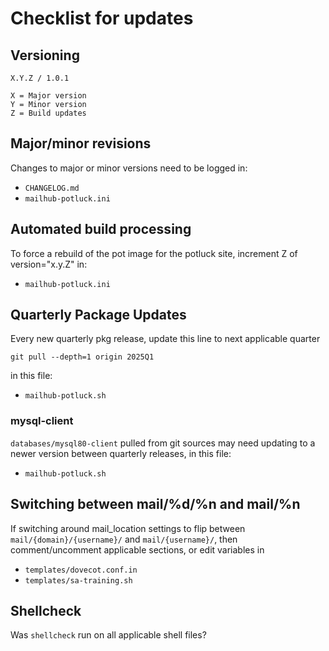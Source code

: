 # Checklist for updates

## Versioning
```
X.Y.Z / 1.0.1

X = Major version
Y = Minor version
Z = Build updates
```

## Major/minor revisions
Changes to major or minor versions need to be logged in:
* `CHANGELOG.md`
* `mailhub-potluck.ini`

## Automated build processing
To force a rebuild of the pot image for the potluck site, increment Z of version="x.y.Z" in:
* `mailhub-potluck.ini`

## Quarterly Package Updates
Every new quarterly pkg release, update this line to next applicable quarter
```
git pull --depth=1 origin 2025Q1
```
in this file:
* `mailhub-potluck.sh`

### mysql-client
`databases/mysql80-client` pulled from git sources may need updating to a newer version between quarterly releases, in this file:
* `mailhub-potluck.sh`

## Switching between mail/%d/%n and mail/%n
If switching around mail_location settings to flip between `mail/{domain}/{username}/` and `mail/{username}/`, then comment/uncomment applicable sections, or edit variables in
* `templates/dovecot.conf.in`
* `templates/sa-training.sh`

## Shellcheck
Was `shellcheck` run on all applicable shell files?
